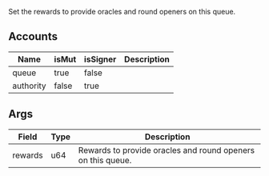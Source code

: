 Set the rewards to provide oracles and round openers on this queue.

## Accounts

| Name      | isMut | isSigner | Description |
| --------- | ----- | -------- | ----------- |
| queue     | true  | false    |             |
| authority | false | true     |             |

## Args

| Field   | Type | Description                                                 |
| ------- | ---- | ----------------------------------------------------------- |
| rewards | u64  | Rewards to provide oracles and round openers on this queue. |
